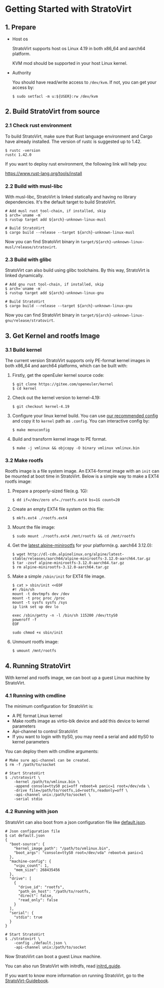 # Getting Started with StratoVirt

## 1. Prepare

* Host os

    StratoVirt supports host os Linux 4.19 in both x86_64 and aarch64 platform.

    KVM mod should be supported in your host Linux kernel.

* Authority

    You should have read/write access to `/dev/kvm`. If not, you can get your access by:

    ```shell
    $ sudo setfacl -m u:${USER}:rw /dev/kvm
    ```
## 2. Build StratoVirt from source

### 2.1 Check rust environment

To build StratoVirt, make sure that Rust language environment and Cargo have already installed.
 The version of rustc is suggested up to 1.42.

```shell
$ rustc -version
rustc 1.42.0
```

If you want to deploy rust environment, the following link will help you:

<https://www.rust-lang.org/tools/install>

### 2.2 Build with musl-libc

With musl-libc, StratoVirt is linked statically and having no library dependencies. It's the
 default target to build StratoVirt.

```shell
# Add musl rust tool-chain, if installed, skip
$ arch=`uname -m`
$ rustup target add ${arch}-unknown-linux-musl

# Build StratoVirt
$ cargo build --release --target ${arch}-unknown-linux-musl
```

Now you can find StratoVirt binary in `target/${arch}-unknown-linux-musl/release/stratovirt`.

### 2.3 Build with glibc

StratoVirt can also build using glibc toolchains. By this way, StratoVirt is linked dynamically.

```shell
# Add gnu rust tool-chain, if installed, skip
$ arch=`uname -m`
$ rustup target add ${arch}-unknown-linux-gnu

# Build StratoVirt
$ cargo build --release --target ${arch}-unknown-linux-gnu
```

Now you can find StratoVirt binary in `target/${arch}-unknown-linux-gnu/release/stratovirt`.

## 3. Get Kernel and rootfs Image

### 3.1 Build kernel

The current version StratoVirt supports only PE-format kernel images in both x86_64 and aarch64
platforms, which can be built with:

1. Firstly, get the openEuler kernel source code:

   ```shell
   $ git clone https://gitee.com/openeuler/kernel
   $ cd kernel
   ```

2. Check out the kernel version to kernel-4.19:

   ```shell
   $ git checkout kernel-4.19
   ```

3. Configure your linux kernel build. You can use [our recommended config](./kernel_config) and
copy it to `kernel` path as `.config`. You can interactive config by:

   ```shell
   $ make menuconfig
   ```

4. Build and transform kernel image to PE format.

   ```shell
   $ make -j vmlinux && objcopy -O binary vmlinux vmlinux.bin
   ```

### 3.2 Make rootfs

Rootfs image is a file system image.  An EXT4-format image with an `init` can be mounted at
 boot time in StratoVirt. Below is a simple way to make a EXT4 rootfs image:

1. Prepare a properly-sized file(e.g. 1G):

   ```shell
   $ dd if=/dev/zero of=./rootfs.ext4 bs=1G count=20
   ```

2. Create an empty EXT4 file system on this file:

   ```shell
   $ mkfs.ext4 ./rootfs.ext4
   ```

3. Mount the file image:

   ```shell
   $ sudo mount ./rootfs.ext4 /mnt/rootfs && cd /mnt/rootfs
   ```

4. Get the [latest alpine-minirootfs](http://dl-cdn.alpinelinux.org/alpine) for your platform(e.g.
 aarch64 3.12.0):

   ```shell
   $ wget http://dl-cdn.alpinelinux.org/alpine/latest-stable/releases/aarch64/alpine-minirootfs-3.12.0-aarch64.tar.gz
   $ tar -zxvf alpine-minirootfs-3.12.0-aarch64.tar.gz
   $ rm alpine-minirootfs-3.12.0-aarch64.tar.gz
   ```

5. Make a simple `/sbin/init` for EXT4 file image.

   ```shell
   $ cat > sbin/init <<EOF
   #! /bin/sh
   mount -t devtmpfs dev /dev
   mount -t proc proc /proc
   mount -t sysfs sysfs /sys
   ip link set up dev lo

   exec /sbin/getty -n -l /bin/sh 115200 /dev/ttyS0
   poweroff -f
   EOF

   sudo chmod +x sbin/init
   ```

6.  Unmount rootfs image:

    ```shell
    $ umount /mnt/rootfs
    ```

## 4. Running StratoVirt

With kernel and rootfs image, we can boot up a guest Linux machine by StratoVirt.

### 4.1 Running with cmdline

The minimum configuration for StratoVirt is:

* A PE format Linux kernel
* Make rootfs image as virtio-blk device and add this device to kernel parameters
* Api-channel to control StratoVirt
* If you want to login with ttyS0, you may need a serial and add ttyS0 to kernel parameters

You can deploy them with cmdline arguments:

```shell
# Make sure api-channel can be created.
$ rm -f /path/to/socket

# Start StratoVirt
$ ./stratovirt \
    -kernel /path/to/vmlinux.bin \
    -append console=ttyS0 pci=off reboot=k panic=1 root=/dev/vda \
    -drive file=/path/to/rootfs,id=rootfs,readonly=off \
    -api-channel unix:/path/to/socket \
    -serial stdio
```

### 4.2 Running with json

StratoVirt can also boot from a json configuration file like [default.json](./default.json).

```shell
# Json configuration file
$ cat default.json
{
  "boot-source": {
    "kernel_image_path": "/path/to/vmlinux.bin",
    "boot_args": "console=ttyS0 root=/dev/vda" reboot=k panic=1
  },
  "machine-config": {
    "vcpu_count": 1,
    "mem_size": 268435456
  },
  "drive": [
    {
      "drive_id": "rootfs",
      "path_on_host": "/path/to/rootfs,
      "direct": false,
      "read_only": false
    }
  ],
  "serial": {
    "stdio": true
  }
}

# Start StratoVirt
$ ./stratovirt \
    -config ./default.json \
    -api-channel unix:/path/to/socket
```

Now StratoVirt can boot a guest Linux machine.

You can also run StratoVirt with initrdfs, read [initrd_guide](./mk_initrd.md).

If you want to know more information on running StratoVirt, go to the [StratoVirt-Guidebook](./StratoVirt-Guidebook.md).
